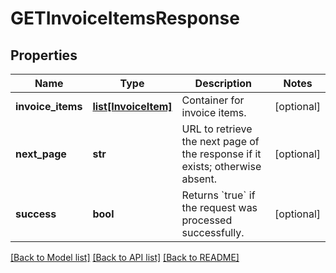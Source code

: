 # GETInvoiceItemsResponse

## Properties
Name | Type | Description | Notes
------------ | ------------- | ------------- | -------------
**invoice_items** | [**list[InvoiceItem]**](InvoiceItem.md) | Container for invoice items.  | [optional] 
**next_page** | **str** | URL to retrieve the next page of the response if it exists; otherwise absent.  | [optional] 
**success** | **bool** | Returns &#x60;true&#x60; if the request was processed successfully. | [optional] 

[[Back to Model list]](../README.md#documentation-for-models) [[Back to API list]](../README.md#documentation-for-api-endpoints) [[Back to README]](../README.md)


